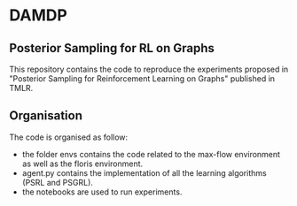 # DAMDP

## Posterior Sampling for RL on Graphs 
This repository contains the code to reproduce the experiments proposed in "Posterior Sampling for Reinforcement Learning on Graphs" published in TMLR.

## Organisation

The code is organised as follow: 
- the folder envs contains the code related to the max-flow environment as well as the floris environment.
- agent.py contains the implementation of all the learning algorithms (PSRL and PSGRL).
- the notebooks are used to run experiments.

